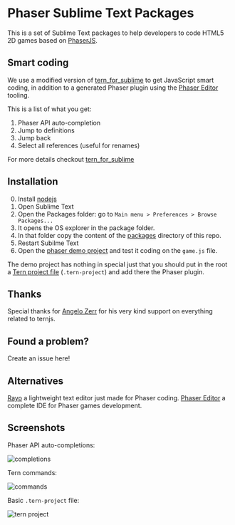 # Phaser Sublime Text Packages

This is a set of Sublime Text packages to help developers to code HTML5 2D games based on [PhaserJS](https://github.com/photonstorm/phaser).

## Smart coding

We use a modified version of [tern_for_sublime](https://github.com/ternjs/tern_for_sublime) to get JavaScript smart coding, in addition to a generated Phaser plugin using the [Phaser Editor](http://phasereditor.boniatillo.com) tooling.

This is a list of what you get:

1. Phaser API auto-completion
2. Jump to definitions
3. Jump back
4. Select all references (useful for renames)

For more details checkout [tern_for_sublime](https://github.com/ternjs/tern_for_sublime)

## Installation

0. Install [nodejs](http://nodejs.org)
1. Open Sublime Text
2. Open the Packages folder: go to `Main menu > Preferences > Browse Packages...`
3. It opens the OS explorer in the package folder.
4. In that folder copy the content of the [packages](../packages) directory of this repo.
5. Restart Subilme Text
6. Open the [phaser demo project](../demo/sublime-projects/phaser) and test it coding on the `game.js` file.

The demo project has nothing in special just that you should put in the root a [Tern project file](http://ternjs.net/doc/manual.html#configuration) (`.tern-project`) and add there the Phaser plugin.

## Thanks

Special thanks for [Angelo Zerr](https://github.com/angelozerr) for his very kind support on everything related to ternjs.

## Found a problem?

Create an issue here!

## Alternatives

[Rayo](http://phasereditor.boniatillo.com/blog/rayo) a lightweight text editor just made for Phaser coding.
[Phaser Editor](http://phasereditor.boniatillo.com/blog/features) a complete IDE for Phaser games development.

## Screenshots

Phaser API auto-completions:

![completions](https://github.com/boniatillo-com/PhaserSublimePackage/blob/master/demo/screenshots/Autocompletion.png "Phaser API auto-completion")

Tern commands:

![commands](https://github.com/boniatillo-com/PhaserSublimePackage/blob/master/demo/screenshots/TernCommands.png "Tern commands")

Basic `.tern-project` file:

![tern project](https://github.com/boniatillo-com/PhaserSublimePackage/blob/master/demo/screenshots/TernProject.png "Tern project file")


